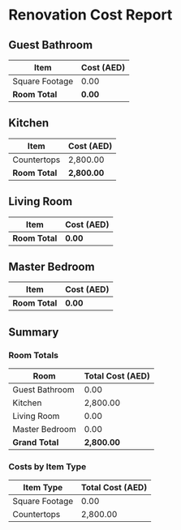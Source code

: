 # Renovation Cost Report

## Guest Bathroom

| Item | Cost (AED) |
|------|------------|
| Square Footage | 0.00 |
| **Room Total** | **0.00** |

## Kitchen

| Item | Cost (AED) |
|------|------------|
| Countertops | 2,800.00 |
| **Room Total** | **2,800.00** |

## Living Room

| Item | Cost (AED) |
|------|------------|
| **Room Total** | **0.00** |

## Master Bedroom

| Item | Cost (AED) |
|------|------------|
| **Room Total** | **0.00** |

## Summary

### Room Totals

| Room | Total Cost (AED) |
|------|----------------|
| Guest Bathroom | 0.00 |
| Kitchen | 2,800.00 |
| Living Room | 0.00 |
| Master Bedroom | 0.00 |
| **Grand Total** | **2,800.00** |

### Costs by Item Type

| Item Type | Total Cost (AED) |
|-----------|----------------|
| Square Footage | 0.00 |
| Countertops | 2,800.00 |
